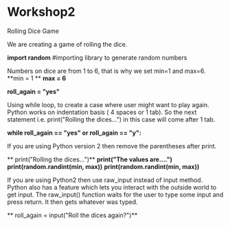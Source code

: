 # Workshop2
Rolling Dice Game

We are creating a game of rolling the dice. 

**import random**  		#importing library to generate random numbers 

Numbers on dice are from 1 to 6, that is why we set min=1 and max=6.
**min = 1                                   **
**max = 6**

**roll_again = "yes"**

Using while loop, to create a case where user might want to play again.
Python works on indentation basis ( 4 spaces or 1 tab). So the next statement i.e.  print("Rolling the dices...") in this case will come after 1 tab.

**while roll_again == "yes" or roll_again == "y":**

 
If you are using Python version 2 then remove the parentheses after print.

   ** print("Rolling the dices...")**
    **print("The values are....")**
    **print(random.randint(min, max))**
    **print(random.randint(min, max))**

If you are using Python2 then use raw_input instead of input method. 
Python also has a feature which lets you interact with the outside world to get input. The raw_input() function waits for the user to type some input and press return. It then gets whatever was typed.

   ** roll_again = input("Roll the dices again?")**
